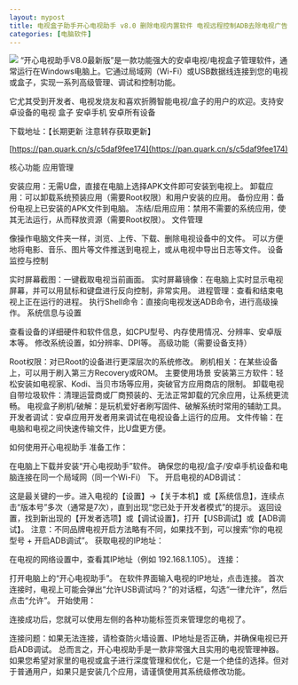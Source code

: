 ```yaml
---
layout: mypost
title: 电视盒子助手开心电视助手 v8.0 删除电视内置软件 电视远程控制ADB去除电视广告   
categories: [电脑软件]
---
```


                                 
![](https://pic1.imgdb.cn/item/6875267758cb8da5c8adc484.png)
“开心电视助手V8.0最新版”是一款功能强大的安卓电视/电视盒子管理软件，通常运行在Windows电脑上。它通过局域网（Wi-Fi）或USB数据线连接到您的电视或盒子，实现一系列高级管理、调试和控制功能。

它尤其受到开发者、电视发烧友和喜欢折腾智能电视/盒子的用户的欢迎。支持安卓设备的电视 盒子 安卓手机 安卓所有设备



下载地址：【长期更新 注意转存获取更新】

[https://pan.quark.cn/s/c5daf9fee174](https://pan.quark.cn/s/c5daf9fee174)



核心功能
应用管理


安装应用：无需U盘，直接在电脑上选择APK文件即可安装到电视上。
卸载应用：可以卸载系统预装应用（需要Root权限）和用户安装的应用。
备份应用：备份电视上已安装的APK文件到电脑。
冻结/启用应用：禁用不需要的系统应用，使其无法运行，从而释放资源（需要Root权限）。
文件管理


像操作电脑文件夹一样，浏览、上传、下载、删除电视设备中的文件。
可以方便地将电影、音乐、图片等文件推送到电视上，或从电视中导出日志等文件。
设备监控与控制


实时屏幕截图：一键截取电视当前画面。
实时屏幕镜像：在电脑上实时显示电视屏幕，并可以用鼠标和键盘进行反向控制，非常实用。
进程管理：查看和结束电视上正在运行的进程。
执行Shell命令：直接向电视发送ADB命令，进行高级操作。
系统信息与设置


查看设备的详细硬件和软件信息，如CPU型号、内存使用情况、分辨率、安卓版本等。
修改系统设置，如分辨率、DPI等。
高级功能（需要设备支持）


Root权限：对已Root的设备进行更深层次的系统修改。
刷机相关：在某些设备上，可以用于刷入第三方Recovery或ROM。
主要使用场景
安装第三方软件：轻松安装如电视家、Kodi、当贝市场等应用，突破官方应用商店的限制。
卸载电视自带垃圾软件：清理运营商或厂商预装的、无法正常卸载的冗余应用，让系统更流畅。
电视盒子刷机/破解：是玩机爱好者刷写固件、破解系统时常用的辅助工具。
开发者调试：安卓应用开发者用来调试在电视设备上运行的应用。
文件传输：在电脑和电视之间快速传输文件，比U盘更方便。

如何使用开心电视助手
准备工作：


在电脑上下载并安装“开心电视助手”软件。
确保您的电视/盒子/安卓手机设备和电脑连接在同一个局域网（同一个Wi-Fi） 下。
开启电视的ADB调试：


这是最关键的一步。进入电视的【设置】->【关于本机】或【系统信息】，连续点击“版本号”多次（通常是7次），直到出现“您已处于开发者模式”的提示。
返回设置，找到新出现的【开发者选项】或【调试设置】，打开【USB调试】或【ADB调试】。
注意：不同品牌电视开启方法略有不同，如果找不到，可以搜索“你的电视型号 + 开启ADB调试”。
获取电视的IP地址：


在电视的网络设置中，查看其IP地址（例如 192.168.1.105）。
连接：


打开电脑上的“开心电视助手”。
在软件界面输入电视的IP地址，点击连接。
首次连接时，电视上可能会弹出“允许USB调试吗？”的对话框，勾选“一律允许”，然后点击“允许”。
开始使用：


连接成功后，您就可以使用左侧的各种功能标签页来管理您的电视了。

连接问题：如果无法连接，请检查防火墙设置、IP地址是否正确，并确保电视已开启ADB调试。
总而言之，开心电视助手是一款非常强大且实用的电视管理神器。如果您希望对家里的电视或盒子进行深度管理和优化，它是一个绝佳的选择。但对于普通用户，如果只是安装几个应用，请谨慎使用其系统级修改功能。

